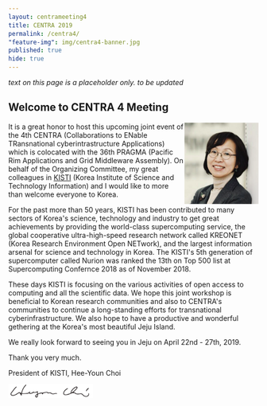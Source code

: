 ```yaml
---
layout: centrameeting4
title: CENTRA 2019
permalink: /centra4/
"feature-img": img/centra4-banner.jpg
published: true
hide: true
---
```


*text on this page is a placeholder only. to be updated*
  
## Welcome to CENTRA 4 Meeting

<p>
<img src="/img/centra4-president-kisti.png" style="width:150px;" align="right"/>
</p>

It is a great honor to host this upcoming joint event of the 4th CENTRA (Collaborations to ENable TRansnational cyberintrastructure Applications) which is colocated with the 36th PRAGMA (Pacific Rim Applications and Grid Middleware Assembly). On behalf of the Organizing Committee, my great colleagues in [KISTI](https://www.kisti.re.kr/eng/) (Korea Institute of Science and Technology Information) and I would like to more than welcome everyone to Korea.

For the past more than 50 years, KISTI has been contributed to many sectors of Korea's science, technology and 
industry to get great achievements by providing the world-class supercomputing service, the global cooperative 
ultra-high-speed research network called KREONET (Korea Research Environment Open NETwork), and the largest 
information arsenal for science and technology in Korea. The KISTI's 5th generation of supercomputer called 
Nurion was ranked the 13th on Top 500 list at Supercomputing Confernce 2018 as of November 2018.

These days KISTI is focusing on the various activities of open access to computing and all the scientific data. We hope 
this joint workshop is beneficial to Korean research communities and also to CENTRA's communities to 
continue a long-standing efforts for transnational cyberinfrastructure. We also hope to have a productive and 
wonderful gethering at the Korea's most beautiful Jeju Island.

We really look forward to seeing you in Jeju on April 22nd - 27th, 2019.

Thank you very much. 

President of KISTI, Hee-Youn Choi


<img src="/img/centra4-president-sig.png" style="width:170px;" align="left"/>
